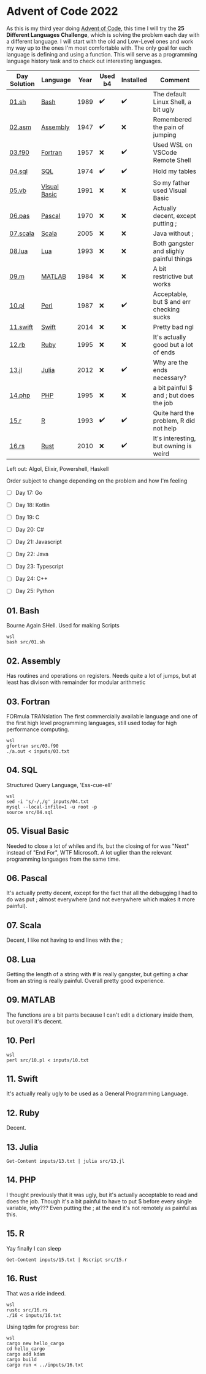 # Advent of Code 2022

As this is my third year doing [Advent of Code](https://adventofcode.com), this time I will try the **25 Different Languages Challenge**, which is solving the problem each day with a different language. I will start with the old and Low-Level ones and work my way up to the ones I'm most comfortable with. The only goal for each language is defining and using a function. This will serve as a programming language history task and to check out interesting languages.

Day Solution            | Language                         | Year | Used b4            | Installed          | Comment
------------------------|----------------------------------|------|--------------------|--------------------|------------------------------------
[01.sh](src/01.sh)      | [Bash](#01-bash)                 | 1989 | :heavy_check_mark: | :heavy_check_mark: | The default Linux Shell, a bit ugly
[02.asm](src/02.asm)    | [Assembly](#02-assembly)         | 1947 | :heavy_check_mark: | :x:                | Remembered the pain of jumping
[03.f90](src/03.f90)    | [Fortran](#03-fortran)           | 1957 | :x:                | :heavy_check_mark: | Used WSL on VSCode Remote Shell
[04.sql](src/04.sql)    | [SQL](#04-sql)                   | 1974 | :heavy_check_mark: | :heavy_check_mark: | Hold my tables
[05.vb](src/05.vb)      | [Visual Basic](#05-visual-basic) | 1991 | :x:                | :x:                | So my father used Visual Basic
[06.pas](src/06.pas)    | [Pascal](#06-pascal)             | 1970 | :x:                | :x:                | Actually decent, except putting ;
[07.scala](src/07.scala)| [Scala](#07-scala)               | 2005 | :x:                | :x:                | Java without ; 
[08.lua](src/08.lua)    | [Lua](#08-lua)                   | 1993 | :x:                | :x:                | Both gangster and slighly painful things
[09.m](src/09.m)        | [MATLAB](#09-matlab)             | 1984 | :x:                | :x:                | A bit restrictive but works
[10.pl](src/10.pl)      | [Perl](#10-perl)                 | 1987 | :x:                | :heavy_check_mark: | Acceptable, but $ and err checking sucks
[11.swift](src/11.swift)| [Swift](#11-swift)               | 2014 | :x:                | :x:                | Pretty bad ngl
[12.rb](src/12.rb)      | [Ruby](#12-ruby)                 | 1995 | :x:                | :x:                | It's actually good but a lot of ends
[13.jl](src/13.jl)      | [Julia](#13-julia)               | 2012 | :x:                | :heavy_check_mark: | Why are the ends necessary?
[14.php](src/14.php)    | [PHP](#14-php)                   | 1995 | :x:                | :x:                | a bit painful $ and ; but does the job
[15.r](src/15.r)        | [R](#15-r)                       | 1993 | :heavy_check_mark: | :heavy_check_mark: | Quite hard the problem, R did not help
[16.rs](src/16.rs)      | [Rust](#16-rust)                 | 2010 | :x:                | :heavy_check_mark: | It's interesting, but owning is weird

Left out: Algol, Elixir, Powershell, Haskell

Order subject to change depending on the problem and how I'm feeling

- [ ] Day 17: Go
- [ ] Day 18: Kotlin
- [ ] Day 19: C
- [ ] Day 20: C#
- [ ] Day 21: Javascript
- [ ] Day 22: Java
- [ ] Day 23: Typescript
- [ ] Day 24: C++
- [ ] Day 25: Python


## 01. Bash
Bourne Again SHell. Used for making Scripts
```
wsl
bash src/01.sh
```

## 02. Assembly
Has routines and operations on registers.
Needs quite a lot of jumps, but at least has divison with remainder for modular arithmetic

## 03. Fortran
FORmula TRANslation
The first commercially available language and one of the first high level programming languages, still used today for high performance computing.
```
wsl
gfortran src/03.f90
./a.out < inputs/03.txt
```

## 04. SQL
Structured Query Language, 'Ess-cue-ell'
```
wsl
sed -i 's/-/,/g' inputs/04.txt
mysql --local-infile=1 -u root -p
source src/04.sql
```

## 05. Visual Basic
Needed to close a lot of whiles and ifs, but the closing of for was "Next" instead of "End For", WTF Microsoft.
A lot uglier than the relevant programming languages from the same time.


## 06. Pascal
It's actually pretty decent, except for the fact that all the debugging I had to do was put ; almost everywhere (and not everywhere which makes it more painful).

## 07. Scala
Decent, I like not having to end lines with the ;

## 08. Lua
Getting the length of a string with # is really gangster, but getting a char from an string is really painful. Overall pretty good experience.

## 09. MATLAB
The functions are a bit pants because I can't edit a dictionary inside them, but overall it's decent.

## 10. Perl
```
wsl
perl src/10.pl < inputs/10.txt
```

## 11. Swift
It's actually really ugly to be used as a General Programming Language.

## 12. Ruby
Decent.

## 13. Julia
```
Get-Content inputs/13.txt | julia src/13.jl
```

## 14. PHP
I thought previously that it was ugly, but it's actually acceptable to read and does the job. Though it's a bit painful to have to put $ before every single variable, why??? Even putting the ; at the end it's not remotely as painful as this.

## 15. R
Yay finally I can sleep
```
Get-Content inputs/15.txt | Rscript src/15.r
```

## 16. Rust
That was a ride indeed.
```
wsl
rustc src/16.rs
./16 < inputs/16.txt
```

Using tqdm for progress bar:
```
wsl
cargo new hello_cargo
cd hello_cargo
cargo add kdam
cargo build
cargo run < ../inputs/16.txt
```
